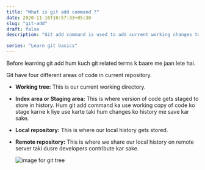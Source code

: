 ```yaml
---
title: "What is git add command ?"
date: 2020-11-16T10:57:33+05:30
slug: "git-add"
draft: false
description: "Git add command is used to add current working changes to index tree."

series: "Learn git basics"
---
```


Before learning git add hum kuch git related terms k baare me jaan lete hai.

Git have four different areas of code in current repository.

- **Working tree:**
  This is our current working directory.

- **Index area or Staging area:**
  This is where version of code gets staged to store in history. Hum git add
  command ka use working copy of code ko stage karne k liye use karte taki hum
  changes ko history me save kar sake.

- **Local repository:**
  This is where our local history gets stored.

- **Remote repository:**
  This is where we share our local history on remote server taki dusre
  developers contribute kar sake.
  

  ![image for git tree](/images/git-tree.png)

